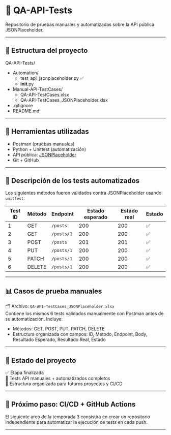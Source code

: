 # 🧪 QA-API-Tests

Repositorio de pruebas manuales y automatizadas sobre la API pública JSONPlaceholder.

---

## 📂 Estructura del proyecto

QA-API-Tests/
- Automation/
    - test_api_jsonplaceholder.py ✅
    - __init__.py
- Manual-API-TestCases/
    - QA-API-TestCases.xlsx
    - QA-API-TestCases_JSONPlaceholder.xlsx
- .gitignore
- README.md

---

## 🧰 Herramientas utilizadas

- Postman (pruebas manuales)
- Python + Unittest (automatización)
- API pública: [JSONPlaceholder](https://jsonplaceholder.typicode.com/)
- Git + GitHub

---

## 📌 Descripción de los tests automatizados

Los siguientes métodos fueron validados contra JSONPlaceholder usando `unittest`:

| Test ID | Método | Endpoint                                       | Estado esperado | Estado real | Estado |
|---------|--------|------------------------------------------------|------------------|-------------|--------|
| 1       | GET    | `/posts`                                       | 200              | 200         | ✅     |
| 2       | GET    | `/posts/1`                                     | 200              | 200         | ✅     |
| 3       | POST   | `/posts`                                       | 201              | 201         | ✅     |
| 4       | PUT    | `/posts/1`                                     | 200              | 200         | ✅     |
| 5       | PATCH  | `/posts/1`                                     | 200              | 200         | ✅     |
| 6       | DELETE | `/posts/1`                                     | 200              | 200         | ✅     |

---

## 📊 Casos de prueba manuales

🗂️ Archivo: `QA-API-TestCases_JSONPlaceholder.xlsx`  
Contiene los mismos 6 tests validados manualmente con Postman antes de su automatización. Incluye:

- Métodos: GET, POST, PUT, PATCH, DELETE
- Estructura organizada con campos: ID, Método, Endpoint, Body, Resultado Esperado, Resultado Real, Estado

---

## 🚀 Estado del proyecto

✅ Etapa finalizada  
🧩 Tests API manuales + automatizados completos  
📁 Estructura organizada para futuros proyectos y CI/CD

---

## 📌 Próximo paso: CI/CD + GitHub Actions
El siguiente arco de la temporada 3 consistirá en crear un repositorio independiente para automatizar la ejecución de tests en cada push.

---
